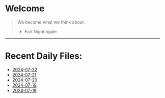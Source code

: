 
# Welcome

> We become what we think about.
> - Earl Nightingale
---
# Recent Daily Files: 

- [2024-07-22](./daily/2024-07-22.md)
- [2024-07-21](./daily/2024-07-21.md)
- [2024-07-20](./daily/2024-07-20.md)
- [2024-07-19](./daily/2024-07-19.md)
- [2024-07-18](./daily/2024-07-18.md)

